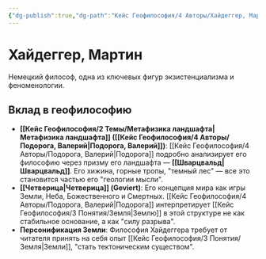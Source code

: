 ```yaml
---
{"dg-publish":true,"dg-path":"Кейс Геофилософия/4 Авторы/Хайдеггер, Мартин","permalink":"/kejs-geofilosofiya/4-avtory/hajdegger-martin/","dgShowLocalGraph":true}
---
```


# Хайдеггер, Мартин

Немецкий философ, одна из ключевых фигур экзистенциализма и феноменологии.

## Вклад в геофилософию
- **[[Кейс Геофилософия/2 Темы/Метафизика ландшафта\|Метафизика ландшафта]] ([[Кейс Геофилософия/4 Авторы/Подорога, Валерий\|Подорога, Валерий]])**: [[Кейс Геофилософия/4 Авторы/Подорога, Валерий\|Подорога]] подробно анализирует его философию через призму его ландшафта — **[[Шварцвальд\|Шварцвальд]]**. Его хижина, горные тропы, "темный лес" — все это становится частью его "геологии мысли".
- **[[Четверица\|Четверица]] (Geviert)**: Его концепция мира как игры Земли, Неба, Божественного и Смертных. [[Кейс Геофилософия/4 Авторы/Подорога, Валерий\|Подорога]] интерпретирует [[Кейс Геофилософия/3 Понятия/Земля\|Землю]] в этой структуре не как стабильное основание, а как "силу разрыва".
- **Персонификация Земли**: Философия Хайдеггера требует от читателя принять на себя опыт [[Кейс Геофилософия/3 Понятия/Земля\|Земли]], "стать тектоническим существом".